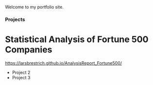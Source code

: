 Welcome to my portfolio site.

### Projects
# Statistical Analysis of Fortune 500 Companies
https://larsbrestrich.github.io/AnalysisReport_Fortune500/

- Project 2  
- Project 3
